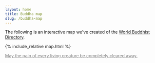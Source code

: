 ```yaml
---
layout: home
title: Buddha map
slug: /buddha-map
---
```


The following is an interactive map we've created of the <a href="http://www.buddhanet.info/wbd/">World Buddhist Directory</a>.

{% include_relative map.html %}
<br />
<p class="italic-quote" style="text-align:left; font-size:14px"><a style="color:grey" href="/bodhisattva-vows">May the pain of every living creature be completely cleared away.</a></p>

